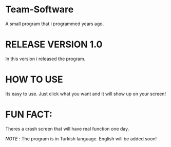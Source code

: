 # Team-Software
A small program that i programmed years ago.

# RELEASE VERSION 1.0
In this version i released the program.

# HOW TO USE
Its easy to use. Just click what you want and it will show up on your screen!

# FUN FACT:
Theres a crash screen that will have real function one day.

_NOTE_ : The program is in Turkish language. English will be added soon!
